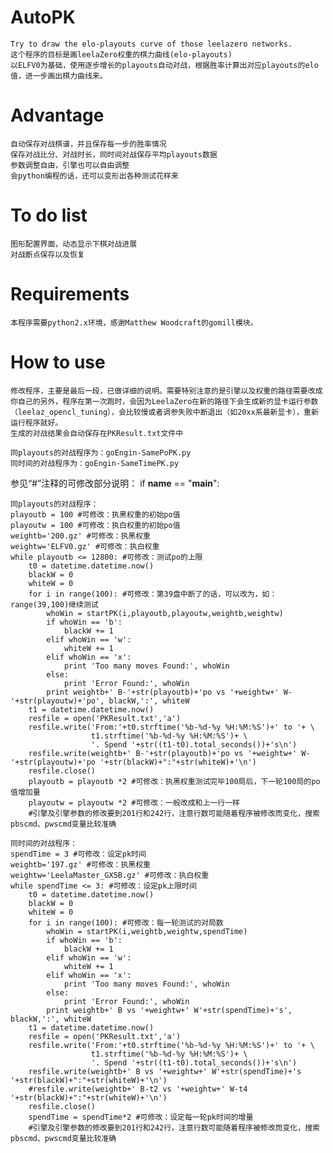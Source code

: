 # AutoPK
    Try to draw the elo-playouts curve of those leelazero networks.
    这个程序的目标是画leelaZero权重的棋力曲线(elo-playouts)
    以ELFV0为基础，使用逐步增长的playouts自动对战，根据胜率计算出对应playouts的elo值，进一步画出棋力曲线来。

# Advantage
    自动保存对战棋谱，并且保存每一步的胜率情况
    保存对战比分、对战时长，同时间对战保存平均playouts数据
    参数调整自由，引擎也可以自由调整
    会python编程的话，还可以变形出各种测试花样来

# To do list
    图形配置界面，动态显示下棋对战进展
    对战断点保存以及恢复

# Requirements
    本程序需要python2.x环境，感谢Matthew Woodcraft的gomill模块。

# How to use
    修改程序，主要是最后一段，已做详细的说明。需要特别注意的是引擎以及权重的路径需要改成你自己的另外，程序在第一次跑时，会因为LeelaZero在新的路径下会生成新的显卡运行参数（leelaz_opencl_tuning），会比较慢或者调参失败中断退出（如20xx系最新显卡），重新运行程序就好。
    生成的对战结果会自动保存在PKResult.txt文件中

    同playouts的对战程序为：goEngin-SamePoPK.py
    同时间的对战程序为：goEngin-SameTimePK.py

参见“#”注释的可修改部分说明：
if __name__ == "__main__":

    同playouts的对战程序：
    playoutb = 100 #可修改：执黑权重的初始po值
    playoutw = 100 #可修改：执白权重的初始po值    
    weightb='200.gz' #可修改：执黑权重    
    weightw='ELFV0.gz' #可修改：执白权重    
    while playoutb <= 12800: #可修改：测试po的上限    
        t0 = datetime.datetime.now()        
        blackW = 0        
        whiteW = 0        
        for i in range(100): #可修改：第39盘中断了的话，可以改为，如：range(39,100)继续测试        
            whoWin = startPK(i,playoutb,playoutw,weightb,weightw)            
            if whoWin == 'b':            
                blackW += 1                
            elif whoWin == 'w':            
                whiteW += 1                
            elif whoWin == 'x':            
                print 'Too many moves Found:', whoWin                
            else:            
                print 'Error Found:', whoWin                
            print weightb+' B-'+str(playoutb)+'po vs '+weightw+' W-'+str(playoutw)+'po', blackW,':', whiteW            
        t1 = datetime.datetime.now()        
        resfile = open('PKResult.txt','a')        
        resfile.write('From:'+t0.strftime('%b-%d-%y %H:%M:%S')+' to '+ \        
                      t1.strftime('%b-%d-%y %H:%M:%S')+ \                      
                      '. Spend '+str((t1-t0).total_seconds())+'s\n')                      
        resfile.write(weightb+' B-'+str(playoutb)+'po vs '+weightw+' W-'+str(playoutw)+'po '+str(blackW)+":"+str(whiteW)+'\n')     
        resfile.close()        
        playoutb = playoutb *2 #可修改：执黑权重测试完毕100局后，下一轮100局的po值增加量        
        playoutw = playoutw *2 #可修改：一般改成和上一行一样        
        #引擎及引擎参数的修改要到201行和242行，注意行数可能随着程序被修改而变化，搜索pbscmd、pwscmd变量比较准确

    同时间的对战程序：
    spendTime = 3 #可修改：设定pk时间
    weightb='197.gz' #可修改：执黑权重
    weightw='LeelaMaster_GX5B.gz' #可修改：执白权重
    while spendTime <= 3: #可修改：设定pk上限时间
        t0 = datetime.datetime.now()
        blackW = 0
        whiteW = 0
        for i in range(100): #可修改：每一轮测试的对局数
            whoWin = startPK(i,weightb,weightw,spendTime)
            if whoWin == 'b':
                blackW += 1
            elif whoWin == 'w':
                whiteW += 1
            elif whoWin == 'x':
                print 'Too many moves Found:', whoWin
            else:
                print 'Error Found:', whoWin
            print weightb+' B vs '+weightw+' W'+str(spendTime)+'s', blackW,':', whiteW
        t1 = datetime.datetime.now()
        resfile = open('PKResult.txt','a')
        resfile.write('From:'+t0.strftime('%b-%d-%y %H:%M:%S')+' to '+ \
                      t1.strftime('%b-%d-%y %H:%M:%S')+ \
                      '. Spend '+str((t1-t0).total_seconds())+'s\n')
        resfile.write(weightb+' B vs '+weightw+' W'+str(spendTime)+'s '+str(blackW)+":"+str(whiteW)+'\n')
        #resfile.write(weightb+' B-t2 vs '+weightw+' W-t4 '+str(blackW)+":"+str(whiteW)+'\n')
        resfile.close()
        spendTime = spendTime*2 #可修改：设定每一轮pk时间的增量
        #引擎及引擎参数的修改要到201行和242行，注意行数可能随着程序被修改而变化，搜索pbscmd、pwscmd变量比较准确
